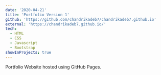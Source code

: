 ```yaml
---
date: '2020-04-21'
title: 'Portfolio Version 1'
github: 'https://github.com/chandrikadeb7/chandrikadeb7.github.io'
external: 'https://chandrikadeb7.github.io/'
tech:
  - HTML
  - CSS
  - Javascript
  - Bootstrap
showInProjects: true
---
```


Portfolio Website hosted using GitHub Pages.
